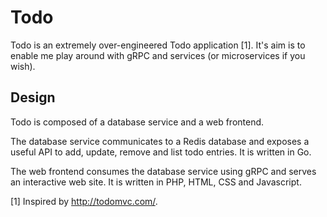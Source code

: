 # Todo

Todo is an extremely over-engineered Todo application [1]. It's aim is to
enable me play around with gRPC and services (or microservices if you wish).

## Design

Todo is composed of a database service and a web frontend.

The database service communicates to a Redis database and exposes a useful API
to add, update, remove and list todo entries. It is written in Go.

The web frontend consumes the database service using gRPC and serves an
interactive web site. It is written in PHP, HTML, CSS and Javascript.

[1] Inspired by http://todomvc.com/.
